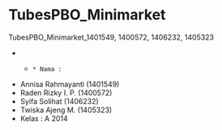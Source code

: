 # TubesPBO_Minimarket
TubesPBO_Minimarket_1401549, 1400572, 1406232, 1405323
* *     * Nama :
 * Annisa Rahmayanti (1401549)
 * Raden Rizky I. P. (1400572)
 * Syifa Solihat (1406232)
 * Twiska Ajeng M. (1405323)
 * Kelas : A 2014
